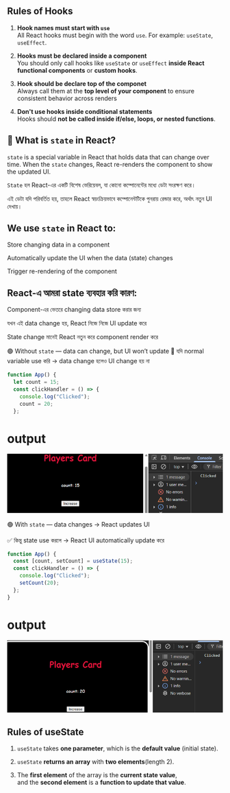 ## Rules of Hooks

1. **Hook names must start with `use`**  
   All React hooks must begin with the word `use`. For example: `useState`, `useEffect`.

2. **Hooks must be declared inside a component**  
   You should only call hooks like `useState` or `useEffect` **inside React functional components** or **custom hooks**.

3. **Hook should be declare top of the componet**  
   Always call them at the **top level of your component** to ensure consistent behavior across renders

4. **Don't use hooks inside conditional statements**  
   Hooks should **not be called inside if/else, loops, or nested functions**.

## 🔄 What is `state` in React?

`state` is a special variable in React that holds data that can change over time. When the `state` changes, React re-renders the component to show the updated UI.

`State` হল React-এর একটি বিশেষ ভেরিয়েবল, যা কোনো কম্পোনেন্টের মধ্যে ডেটা সংরক্ষণ করে।

এই ডেটা যদি পরিবর্তিত হয়, তাহলে React স্বয়ংক্রিয়ভাবে কম্পোনেন্টটিকে পুনরায় রেন্ডার করে, অর্থাৎ নতুন UI দেখায়।

## We use `state` in React to:

Store changing data in a component

Automatically update the UI when the data (state) changes

Trigger re-rendering of the component

## React-এ আমরা state ব্যবহার করি কারণ:

Component-এর ভেতরে changing data store করার জন্য

যখন এই data change হয়, React নিজে নিজে UI update করে

State change মানেই React নতুন করে component render করে

🟢 Without `state` — data can change, but UI won’t update
🛑 যদি normal variable use করি → data change হলেও UI change হয় না

```jsx
function App() {
  let count = 15;
  const clickHandler = () => {
    console.log("Clicked");
    count = 20;
  };

```

# output

![withoutstate Preview](public/withoutstate.png)

🟢 With `state` — data changes → React updates UI

✅ কিন্তু state use করলে → React UI automatically update করে

```jsx
function App() {
  const [count, setCount] = useState(15);
  const clickHandler = () => {
    console.log("Clicked");
    setCount(20);
  };
}
```

# output

![Usingstate](public/usingstate.png)

## Rules of useState

1. `useState` takes **one parameter**, which is the **default value** (initial state).

2. `useState` **returns an array** with **two elements**(length 2).

3. The **first element** of the array is the **current state value**,  
   and the **second element** is a **function to update that value**.
